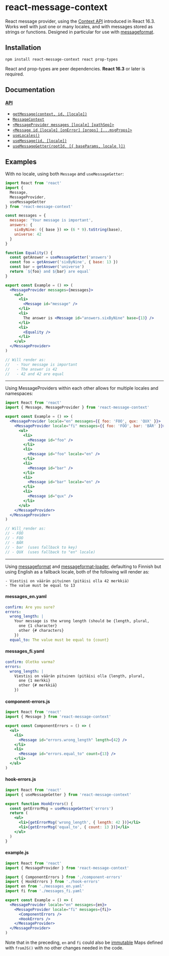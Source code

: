 # react-message-context

React message provider, using the [Context API] introduced in React 16.3. Works
well with just one or many locales, and with messages stored as strings or
functions. Designed in particular for use with [messageformat].

[context api]: https://reactjs.org/docs/context.html
[messageformat]: https://messageformat.github.io

## Installation

```
npm install react-message-context react prop-types
```

React and prop-types are peer dependencies. **React 16.3** or later is required.

## Documentation

#### [API](API.md)

- [`getMessage(context, id, [locale])`](API.md#get-message)
- [`MessageContext`](API.md#message-context)
- [`<MessageProvider messages [locale] [pathSep]>`](API.md#message-provider)
- [`<Message id [locale] [onError] [props] [...msgProps]>`](API.md#message)
- [`useLocales()`](API.md#use-locales)
- [`useMessage(id, [locale])`](API.md#use-message)
- [`useMessageGetter(rootId, [{ baseParams, locale }])`](API.md#use-message-getter)

## Examples

With no locale, using both `Message` and `useMessageGetter`:

```jsx
import React from 'react'
import {
  Message,
  MessageProvider,
  useMessageGetter
} from 'react-message-context'

const messages = {
  message: 'Your message is important',
  answers: {
    sixByNine: ({ base }) => (6 * 9).toString(base),
    universe: 42
  }
}

function Equality() {
  const getAnswer = useMessageGetter('answers')
  const foo = getAnswer('sixByNine', { base: 13 })
  const bar = getAnswer('universe')
  return `${foo} and ${bar} are equal`
}

export const Example = () => (
  <MessageProvider messages={messages}>
    <ul>
      <li>
        <Message id="message" />
      </li>
      <li>
        The answer is <Message id="answers.sixByNine" base={13} />
      </li>
      <li>
        <Equality />
      </li>
    </ul>
  </MessageProvider>
)

// Will render as:
//   - Your message is important
//   - The answer is 42
//   - 42 and 42 are equal
```

---

Using MessageProviders within each other allows for multiple locales and
namespaces:

```jsx
import React from 'react'
import { Message, MessageProvider } from 'react-message-context'

export const Example = () => (
  <MessageProvider locale="en" messages={{ foo: 'FOO', qux: 'QUX' }}>
    <MessageProvider locale="fi" messages={{ foo: 'FÖÖ', bar: 'BÄR' }}>
      <ul>
        <li>
          <Message id="foo" />
        </li>
        <li>
          <Message id="foo" locale="en" />
        </li>
        <li>
          <Message id="bar" />
        </li>
        <li>
          <Message id="bar" locale="en" />
        </li>
        <li>
          <Message id="qux" />
        </li>
      </ul>
    </MessageProvider>
  </MessageProvider>
)

// Will render as:
// - FÖÖ
// - FOO
// - BÄR
// - bar  (uses fallback to key)
// - QUX  (uses fallback to "en" locale)
```

---

Using [messageformat] and [messageformat-loader], defaulting to
Finnish but using English as a fallback locale, both of the following will
render as:

```
- Viestisi on väärän pituinen (pitäisi olla 42 merkkiä)
- The value must be equal to 13
```

[messageformat-loader]: https://www.npmjs.com/package/messageformat-loader

#### messages_en.yaml

```yaml
confirm: Are you sure?
errors:
  wrong_length: |
    Your message is the wrong length (should be {length, plural,
      one {1 character}
      other {# characters}
    })
  equal_to: The value must be equal to {count}
```

#### messages_fi.yaml

```yaml
confirm: Oletko varma?
errors:
  wrong_length: |
    Viestisi on väärän pituinen (pitäisi olla {length, plural,
      one {1 merkki}
      other {# merkkiä}
    })
```

#### component-errors.js

```jsx
import React from 'react'
import { Message } from 'react-message-context'

export const ComponentErrors = () => (
  <ul>
    <li>
      <Message id="errors.wrong_length" length={42} />
    </li>
    <li>
      <Message id="errors.equal_to" count={13} />
    </li>
  </ul>
)
```

#### hook-errors.js

```jsx
import React from 'react'
import { useMessageGetter } from 'react-message-context'

export function HookErrors() {
  const getErrorMsg = useMessageGetter('errors')
  return (
    <ul>
      <li>{getErrorMsg('wrong_length', { length: 42 })}</li>
      <li>{getErrorMsg('equal_to', { count: 13 })}</li>
    </ul>
  )
}
```

#### example.js

```jsx
import React from 'react'
import { MessageProvider } from 'react-message-context'

import { ComponentErrors } from './component-errors'
import { HookErrors } from './hook-errors'
import en from './messages_en.yaml'
import fi from './messages_fi.yaml'

export const Example = () => (
  <MessageProvider locale="en" messages={en}>
    <MessageProvider locale="fi" messages={fi}>
      <ComponentErrors />
      <HookErrors />
    </MessageProvider>
  </MessageProvider>
)
```

Note that in the preceding, `en` and `fi` could also be [immutable] Maps defined
with `fromJS()` with no other changes needed in the code.

[immutable]: https://facebook.github.io/immutable-js/
